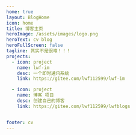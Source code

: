 ```yaml
---
home: true
layout: BlogHome
icon: home
title: 博客主页
heroImage: /assets/images/logo.png
heroText: cv blog
heroFullScreen: false
tagline: 其实不是很难！！！
projects:
  - icon: project
    name: lwf-im
    desc: 一个即时通讯系统
    link: https://gitee.com/lwf112599/lwf-im

  - icon: project
    name: 博客 项目
    desc: 创建自己的博客
    link: https://gitee.com/lwf112599/lwfblogs


footer: cv 
---
```

